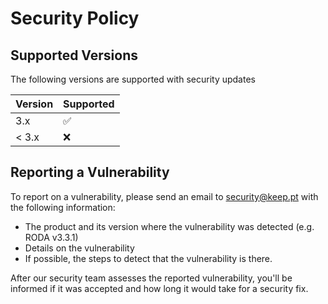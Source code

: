 # Security Policy

## Supported Versions

The following versions are supported with security updates

| Version | Supported          |
| ------- | ------------------ |
| 3.x   | :white_check_mark: |
| < 3.x   | :x:                |


## Reporting a Vulnerability

To report on a vulnerability, please send an email to security@keep.pt with the following information:
* The product and its version where the vulnerability was detected (e.g. RODA v3.3.1)
* Details on the vulnerability
* If possible, the steps to detect that the vulnerability is there.

After our security team assesses the reported vulnerability, you'll be informed if it was accepted and how long it would take for a security fix.
